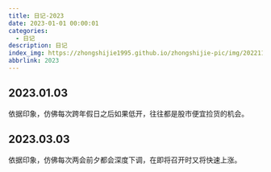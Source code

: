 ```yaml
---
title: 日记-2023
date: 2023-01-01 00:00:01
categories:
  - 日记
description: 日记
index_img: https://zhongshijie1995.github.io/zhongshijie-pic/img/20221126140001.jpg
abbrlink: 2023
---
```


## 2023.01.03
依据印象，仿佛每次跨年假日之后如果低开，往往都是股市便宜捡货的机会。

## 2023.03.03
依据印象，仿佛每次两会前夕都会深度下调，在即将召开时又将快速上涨。
